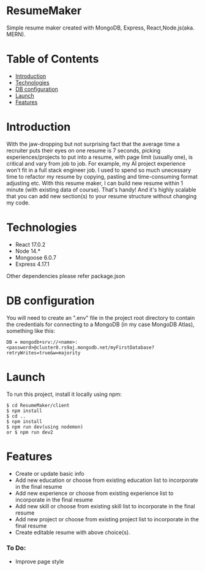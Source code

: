 # ResumeMaker
Simple resume maker created with MongoDB, Express, React,Node.js(aka. MERN).

# Table of Contents
* [Introduction](#introduction)
* [Technologies](#technologies)
* [DB configuration](#db-configuration)
* [Launch](#launch)
* [Features](#features)

# Introduction
With the jaw-dropping but not surprising fact that the average time a recruiter puts their eyes on one resume is 7 seconds, picking experiences/projects to put into a resume, with page limit (usually one), is critical and vary from job to job. For example, my AI project experience won't fit in a full stack engineer job. I used to spend so much unecessary time to refactor my resume by copying, pasting and time-consuming format adjusting etc.
With this resume maker, I can build new resume within 1 minute (with existing data of course). That's handy! And it's highly scalable that you can add new section(s) to your resume structure without changing my code.

# Technologies
* React 17.0.2
* Node 14.*
* Mongoose 6.0.7
* Express 4.17.1

Other dependencies please refer package.json

# DB configuration

You will need to create an ".env" file in the project root directory to contain the credentials for connecting to a MongoDB (in my case MongoDB Atlas), something like this:
```
DB = mongodb+srv://<name>:<password>@cluster0.rs9aj.mongodb.net/myFirstDatabase?retryWrites=true&w=majority
```

# Launch
To run this project, install it locally using npm:
```
$ cd ResumeMaker/client
$ npm install
$ cd ..
$ npm install
$ npm run dev(using nodemon)
or $ npm run dev2
```

# Features
* Create or update basic info
* Add new education or choose from existing education list to incorporate in the final resume
* Add new experience or choose from existing experience list to incorporate in the final resume
* Add new skill or choose from existing skill list to incorporate in the final resume
* Add new project or choose from existing project list to incorporate in the final resume
* Create editable resume with above choice(s).
### To Do:
* Improve page style
